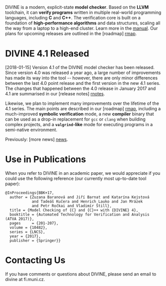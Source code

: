 DIVINE is a modern, explicit-state **model checker**. Based on the **LLVM**
toolchain, it can **verify programs** written in multiple real-world
programming languages, including **C** and **C++**.  The verification core is
built on a foundation of **high­-per­for­mance algorithms** and data
structures, scaling all the way from a laptop to a high-end cluster.  Learn
more in the [manual](manual.html). Our plans for upcoming releases are outlined
in the [roadmap] [rmap].

# DIVINE 4.1 Released

[2018-01-15] Version 4.1 of the DIVINE model checker has been released. Since
version 4.0 was released a year ago, a large number of improvements has made
its way into the tool -- however, there are only minor differences between the
last 4.0 point release and the first version in the new 4.1 series. The changes
that happened between the 4.0 release in January 2017 and 4.1 are summarised in
our [release notes] [rnotes].

Likewise, we plan to implement many improvements over the lifetime of the 4.1
series. The main points are described in our [roadmap] [rmap], including a
much-improved **symbolic verification** mode, a new **compiler** binary that
can be used as a drop-in replacement for `gcc` or `clang` when building complex
projects, and a **`valgrind`-like** mode for executing programs in a
semi-native environment.

Previously: [more news] [news].

# Use in Publications

When you refer to DIVINE in an academic paper, we would appreciate if you could
use the following reference (our currently most up-to-date tool paper):

    @InProceedings{BBK+17,
      author = {Zuzana Baranová and Jiří Barnat and Katarína Kejstová
                and Tadeáš Kučera and Henrich Lauko and Jan Mrázek
                and Petr Ročkai and Vladimír Štill},
      title = {Model Checking of {C} and {C}++ with {DIVINE} 4},
      booktitle = {Automated Technology for Verification and Analysis (ATVA 2017)},
      pages     = {201-207},
      volume = {10482},
      series = {LNCS},
      year = {2017},
      publisher = {Springer}}

# Contacting Us

If you have comments or questions about DIVINE, please send an email to divine
at fi.muni.cz.

[rmap]: roadmap.html
[rnotes]: whatsnew.html
[dl]: download.html
[news]: previously.html
